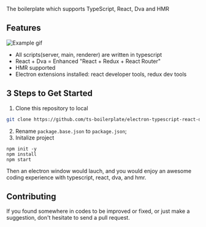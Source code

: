 The boilerplate which supports TypeScript, React, Dva and HMR


## Features
![Example gif](https://ts-boilerplate.github.io/CDN/electron-typescript-react-dva-boilderplate/example.gif)

* All scripts(server, main, renderer) are written in typescript
* React + Dva = Enhanced "React + Redux + React Router"
* HMR supported
* Electron extensions installed: react developer tools, redux dev tools




## 3 Steps to Get Started
1. Clone this repository to local
```bash
git clone https://github.com/ts-boilerplate/electron-typescript-react-dva-boilderplate.git
```
2. Rename `package.base.json` to `package.json`;
3. Initalize project
```base
npm init -y
npm install
npm start
```

Then an electron window would lauch, and you would enjoy an awesome coding experience with typescript, react, dva, and hmr.


## Contributing
If you found somewhere in codes to be improved or fixed, or just make a suggestion, don't hesitate to send a pull request.